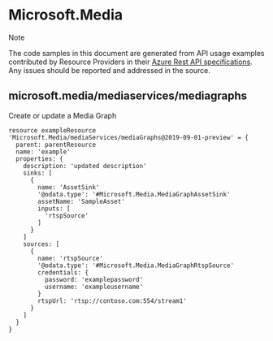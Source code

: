 # Microsoft.Media
  
> [!NOTE]
> The code samples in this document are generated from API usage examples contributed by Resource Providers in their [Azure Rest API specifications](https://github.com/Azure/azure-rest-api-specs). Any issues should be reported and addressed in the source.


## microsoft.media/mediaservices/mediagraphs

Create or update a Media Graph
```bicep
resource exampleResource 'Microsoft.Media/mediaServices/mediaGraphs@2019-09-01-preview' = {
  parent: parentResource 
  name: 'example'
  properties: {
    description: 'updated description'
    sinks: [
      {
        name: 'AssetSink'
        '@odata.type': '#Microsoft.Media.MediaGraphAssetSink'
        assetName: 'SampleAsset'
        inputs: [
          'rtspSource'
        ]
      }
    ]
    sources: [
      {
        name: 'rtspSource'
        '@odata.type': '#Microsoft.Media.MediaGraphRtspSource'
        credentials: {
          password: 'examplepassword'
          username: 'exampleusername'
        }
        rtspUrl: 'rtsp://contoso.com:554/stream1'
      }
    ]
  }
}
```
